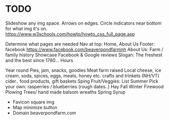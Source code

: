 # TODO

Slideshow any img space. Arrows on edges. Circle indicators near bottom for what img it's on.
https://www.w3schools.com/howto/howto_css_full_page.asp

Determine what pages are needed
Nav at top: Home, About Us
Footer: facebook https://www.facebook.com/beaverpondfarmnh
About Us: Farm / family history
Showcase Facebook & Google reviews
Slogan: The freshest and the best since 1780...
Hours

Year round
    Pies, jam, snacks, goodies
    Meat farm raised
    Local cheese, ice cream, soda, spices, eggs, meats, honey etc. crafts and trinkets (NH/VT) cider.. food products, gift baskets
Sping
    Fruit/Veggies: List
Summer
    Pick your own: rasperries / blueberries (rough dates..)
    Hay
Fall
Winter
    Firewood
    Plowing
    Trees/ hand made balsom wreaths
Spring
    Syrup

- Favicon square img
- Map minimize button
- Domain beaverpondfarm.com